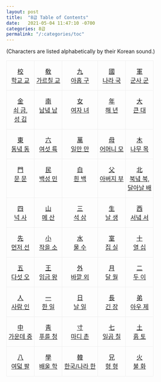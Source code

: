 ```yaml
---
layout: post
title:  "8급 Table of Contents"
date:   2021-05-04 11:47:10 -0700
categories: 8급
permalink: "/:categories/toc"
---
```


(Characters are listed alphabetically by their Korean sound.)

<style type="text/css">
.tg  {border-collapse:collapse;border-spacing:0;}
.tg td{border-color:black;border-style:solid;border-width:1px;
  overflow:hidden;padding:15px 5px;word-break:normal;}
.tg th{border-color:black;border-style:solid;border-width:1px;
  font-weight:normal;overflow:hidden;padding:15px 5px;word-break:normal;}
.tg .tg-li6d{border-color:#efefef;text-align:center;vertical-align:top}
</style>
<table class="tg">
<tbody>
  <tr>
    <td class="tg-li6d"><a href="校.html">校 <br>학교 교</a></td>
    <td class="tg-li6d"><a href="敎.html">敎 <br>가르칠 교</a></td>
    <td class="tg-li6d"><a href="九.html">九 <br>아홉 구</a></td>
    <td class="tg-li6d"><a href="國.html">國 <br>나라 국</a></td>
    <td class="tg-li6d"><a href="軍.html">軍 <br>군사 군</a></td>
  </tr>
  <tr>
    <td class="tg-li6d"><a href="金.html">金 <br>쇠 금,<br>성 김</a></td>
    <td class="tg-li6d"><a href="南.html">南 <br>남녘 남</a></td>
    <td class="tg-li6d"><a href="女.html">女 <br>여자 녀</a></td>
    <td class="tg-li6d"><a href="年.html">年 <br>해 년</a></td>
    <td class="tg-li6d"><a href="大.html">大 <br>큰 대</a></td>
  </tr>
  <tr>
    <td class="tg-li6d"><a href="東.html">東 <br>동녘 동</a></td>
    <td class="tg-li6d"><a href="六.html">六 <br>여섯 륙</a></td>
    <td class="tg-li6d"><a href="萬.html">萬 <br>일만 만</a></td>
    <td class="tg-li6d"><a href="母.html">母 <br>어머니 모</a></td>
    <td class="tg-li6d"><a href="木.html">木 <br>나무 목</a></td>
  </tr>
  <tr>
    <td class="tg-li6d"><a href="門.html">門 <br>문 문</a></td>
    <td class="tg-li6d"><a href="民.html">民 <br>백성 민</a></td>
    <td class="tg-li6d"><a href="白.html">白 <br>흰 백</a></td>
    <td class="tg-li6d"><a href="父.html">父 <br>아버지 부</a></td>
    <td class="tg-li6d"><a href="北.html">北 <br>북녘 북,<br>달아날 배</a></td>
  </tr>
  <tr>
    <td class="tg-li6d"><a href="四.html">四 <br>넉 사</a></td>
    <td class="tg-li6d"><a href="山.html">山 <br>메 산</a></td>
    <td class="tg-li6d"><a href="三.html">三 <br>석 삼</a></td>
    <td class="tg-li6d"><a href="生.html">生 <br>날 생</a></td>
    <td class="tg-li6d"><a href="西.html">西 <br>서녘 서</a></td>
  </tr>
  <tr>
    <td class="tg-li6d"><a href="先.html">先 <br>먼저 선</a></td>
    <td class="tg-li6d"><a href="小.html">小 <br>작을 소</a></td>
    <td class="tg-li6d"><a href="水.html">水 <br>물 수</a></td>
    <td class="tg-li6d"><a href="室.html">室 <br>집 실</a></td>
    <td class="tg-li6d"><a href="十.html">十 <br>열 십</a></td>
  </tr>
  <tr>
    <td class="tg-li6d"><a href="五.html">五 <br>다섯 오</a></td>
    <td class="tg-li6d"><a href="王.html">王 <br>임금 왕</a></td>
    <td class="tg-li6d"><a href="外.html">外 <br>바깥 외</a></td>
    <td class="tg-li6d"><a href="月.html">月 <br>달 월</a></td>
    <td class="tg-li6d"><a href="二.html">二 <br>두 이</a></td>
  </tr>
  <tr>
    <td class="tg-li6d"><a href="人.html">人 <br>사람 인</a></td>
    <td class="tg-li6d"><a href="一.html">一 <br>한 일</a></td>
    <td class="tg-li6d"><a href="日.html">日 <br>날 일</a></td>
    <td class="tg-li6d"><a href="長.html">長 <br>긴 장</a></td>
    <td class="tg-li6d"><a href="弟.html">弟 <br>아우 제</a></td>
  </tr>
  <tr>
    <td class="tg-li6d"><a href="中.html">中 <br>가운데 중</a></td>
    <td class="tg-li6d"><a href="靑.html">靑 <br>푸를 청</a></td>
    <td class="tg-li6d"><a href="寸.html">寸 <br>마디 촌</a></td>
    <td class="tg-li6d"><a href="七.html">七 <br>일곱 칠</a></td>
    <td class="tg-li6d"><a href="土.html">土 <br>흙 토</a></td>
  </tr>
  <tr>
    <td class="tg-li6d"><a href="八.html">八 <br>여덟 팔</a></td>
    <td class="tg-li6d"><a href="學.html">學 <br>배울 학</a></td>
    <td class="tg-li6d"><a href="韓.html">韓 <br>한국/나라 한</a></td>
    <td class="tg-li6d"><a href="兄.html">兄 <br>형 형</a></td>
    <td class="tg-li6d"><a href="火.html">火 <br>불 화</a></td>
  </tr>
</tbody>
</table>